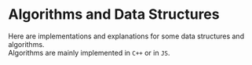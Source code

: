 # Algorithms and Data Structures

Here are implementations and explanations for some data structures and algorithms.  
Algorithms are mainly implemented in `C++` or in `JS`.